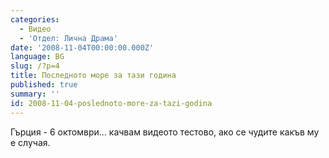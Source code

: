 ```yaml
---
categories:
  - Видео
  - 'Отдел: Лична Драма'
date: '2008-11-04T00:00:00.000Z'
language: BG
slug: /?p=4
title: Последното море за тази година
published: true
summary: ''
id: 2008-11-04-poslednoto-more-za-tazi-godina
---
```


Гърция - 6 октомври... качвам видеото тестово, ако се чудите какъв му е случая.
